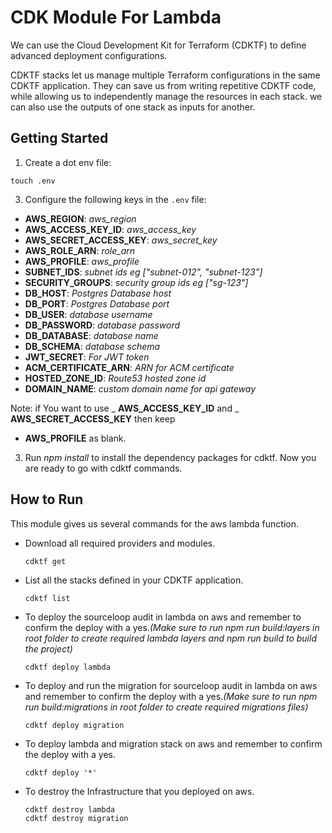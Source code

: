 # CDK Module For Lambda

We can use the Cloud Development Kit for Terraform (CDKTF) to define advanced deployment configurations.

CDKTF stacks let us manage multiple Terraform configurations in the same CDKTF application. They can save us from writing repetitive CDKTF code, while allowing us to independently manage the resources in each stack. we can also use the outputs of one stack as inputs for another.

## Getting Started

1. Create a dot env file:

```shell
touch .env
```

3. Configure the following keys in the `.env` file:

- **AWS_REGION**: _aws_region_
- **AWS_ACCESS_KEY_ID**: _aws_access_key_
- **AWS_SECRET_ACCESS_KEY**: _aws_secret_key_
- **AWS_ROLE_ARN**: _role_arn_
- **AWS_PROFILE**: _aws_profile_
- **SUBNET_IDS**: _subnet ids eg ["subnet-012", "subnet-123"]_
- **SECURITY_GROUPS**: _security group ids eg ["sg-123"]_
- **DB_HOST**: _Postgres Database host_
- **DB_PORT**: _Postgres Database port_
- **DB_USER**: _database username_
- **DB_PASSWORD**: _database password_
- **DB_DATABASE**: _database name_
- **DB_SCHEMA**: _database schema_
- **JWT_SECRET**: _For JWT token_
- **ACM_CERTIFICATE_ARN**: _ARN for ACM certificate_
- **HOSTED_ZONE_ID**: _Route53 hosted zone id_
- **DOMAIN_NAME**: _custom domain name for api gateway_

Note: if You want to use _ **AWS_ACCESS_KEY_ID** and _ **AWS_SECRET_ACCESS_KEY** then keep

- **AWS_PROFILE** as blank.

3. Run _npm install_ to install the dependency packages for cdktf. Now you are ready to go with cdktf commands.

## How to Run

This module gives us several commands for the aws lambda function.

- Download all required providers and modules.
  ```shell
  cdktf get
  ```
- List all the stacks defined in your CDKTF application.
  ```shell
  cdktf list
  ```
- To deploy the sourceloop audit in lambda on aws and remember to confirm the deploy with a yes._(Make sure to run npm run build:layers in root folder to create required lambda layers and npm run build to build the project)_
  ```shell
  cdktf deploy lambda
  ```
- To deploy and run the migration for sourceloop audit in lambda on aws and remember to confirm the deploy with a yes._(Make sure to run npm run build:migrations in root folder to create required migrations files)_

  ```shell
  cdktf deploy migration
  ```

- To deploy lambda and migration stack on aws and remember to confirm the deploy with a yes.
  ```shell
  cdktf deploy '*'
  ```
- To destroy the Infrastructure that you deployed on aws.
  ```shell
  cdktf destroy lambda
  cdktf destroy migration
  ```
